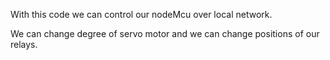 With this code we can control our nodeMcu over local network. 

We can change degree of servo motor and we can change positions of our relays.